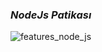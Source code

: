 ### _NodeJs Patikası_

![features_node_js](https://user-images.githubusercontent.com/49093196/151061712-16531f2a-eb47-4e08-bab2-8e5b180c1192.png)
